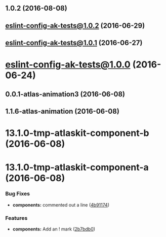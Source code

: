 <a name="1.0.2"></a>
## 1.0.2 (2016-08-08)



<a name="eslint-config-ak-tests@1.0.2"></a>
## eslint-config-ak-tests@1.0.2 (2016-06-29)



<a name="eslint-config-ak-tests@1.0.1"></a>
## eslint-config-ak-tests@1.0.1 (2016-06-27)



<a name="eslint-config-ak-tests@1.0.0"></a>
# eslint-config-ak-tests@1.0.0 (2016-06-24)



<a name="0.0.1-atlas-animation3"></a>
## 0.0.1-atlas-animation3 (2016-06-08)



<a name="1.1.6-atlas-animation"></a>
## 1.1.6-atlas-animation (2016-06-08)



<a name="13.1.0-tmp-atlaskit-component-b"></a>
# 13.1.0-tmp-atlaskit-component-b (2016-06-08)



<a name="13.1.0-tmp-atlaskit-component-a"></a>
# 13.1.0-tmp-atlaskit-component-a (2016-06-08)


### Bug Fixes

* **components:** commented out a line ([4b91174](https://bitbucket.org/atlassian/atlaskit/commits/4b91174))


### Features

* **components:** Add an ! mark ([2b7bdb0](https://bitbucket.org/atlassian/atlaskit/commits/2b7bdb0))



